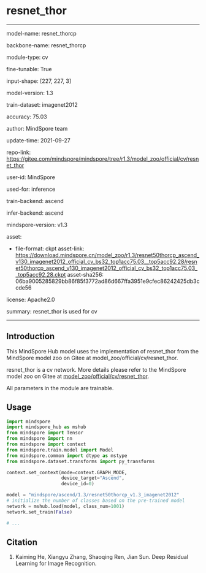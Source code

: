 # resnet_thor

---

model-name: resnet_thorcp

backbone-name: resnet_thorcp

module-type: cv

fine-tunable: True

input-shape: [227, 227, 3]

model-version: 1.3

train-dataset: imagenet2012

accuracy: 75.03

author: MindSpore team

update-time: 2021-09-27

repo-link: <https://gitee.com/mindspore/mindspore/tree/r1.3/model_zoo/official/cv/resnet_thor>

user-id: MindSpore

used-for: inference

train-backend: ascend

infer-backend: ascend

mindspore-version: v1.3

asset:

-
    file-format: ckpt
    asset-link: <https://download.mindspore.cn/model_zoo/r1.3/resnet50thorcp_ascend_v130_imagenet2012_official_cv_bs32_top1acc75.03__top5acc92.28/resnet50thorcp_ascend_v130_imagenet2012_official_cv_bs32_top1acc75.03__top5acc92.28.ckpt>
    asset-sha256: 06ba9005285829bb86f85f3772ad86d667ffa3951e9cfec86242425db3ccde56

license: Apache2.0

summary: resnet_thor is used for cv

---

## Introduction

This MindSpore Hub model uses the implementation of resnet_thor from the MindSpore model zoo on Gitee at model_zoo/official/cv/resnet_thor.

resnet_thor is a cv network. More details please refer to the MindSpore model zoo on Gitee at [model_zoo/official/cv/resnet_thor](https://gitee.com/mindspore/mindspore/blob/r1.3/model_zoo/official/cv/resnet_thor/README.md).

All parameters in the module are trainable.

## Usage

```python
import mindspore
import mindspore_hub as mshub
from mindspore import Tensor
from mindspore import nn
from mindspore import context
from mindspore.train.model import Model
from mindspore.common import dtype as mstype
from mindspore.dataset.transforms import py_transforms

context.set_context(mode=context.GRAPH_MODE,
                    device_target="Ascend",
                    device_id=0)

model = "mindspore/ascend/1.3/resnet50thorcp_v1.3_imagenet2012"
# initialize the number of classes based on the pre-trained model
network = mshub.load(model, class_num=1001)
network.set_train(False)

# ...
```

## Citation

1. Kaiming He, Xiangyu Zhang, Shaoqing Ren, Jian Sun. Deep Residual Learning for Image Recognition.
